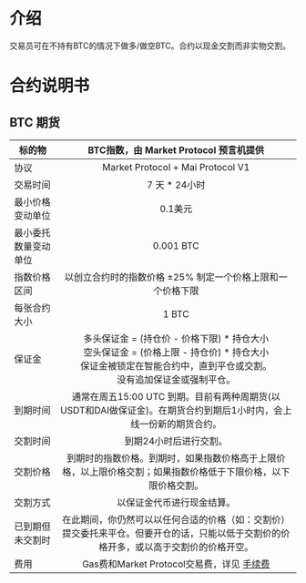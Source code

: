 # 介绍
交易员可在不持有BTC的情况下做多/做空BTC。合约以现金交割而非实物交割。


# 合约说明书

## BTC 期货

| 标的物               | BTC指数，由 Market Protocol 预言机提供         | 
| ---------------------|:----------------------------------------------: |
| 协议                 | Market Protocol + Mai Protocol V1 |
| 交易时间             | 7 天 * 24小时        |  
| 最小价格变动单位     | 0.1美元 |   
| 最小委托数量变动单位 | 0.001 BTC |
| 指数价格区间         | 以创立合约时的指数价格 ±25% 制定一个价格上限和一个价格下限       | 
| 每张合约大小         | 1 BTC         |   
| 保证金               | 多头保证金 = (持仓价 - 价格下限) * 持仓大小<br/>空头保证金 = (价格上限 - 持仓价) * 持仓大小<br/>保证金被锁定在智能合约中，直到平仓或交割。<br/>没有追加保证金或强制平仓。     |  
| 到期时间             | 通常在周五15:00 UTC 到期。目前有两种周期货(以USDT和DAI做保证金)。在期货合约到期后1小时内，会上线一份新的期货合约。   |  
| 交割时间             | 到期24小时后进行交割。          |
| 交割价格             | 到期时的指数价格。到期时，如果指数价格高于上限价格，以上限价格交割；如果指数价格低于下限价格，以下限价格交割。            | 
| 交割方式             | 以保证金代币进行现金结算。      |  
| 已到期但未交割时     | 在此期间，你仍然可以以任何合适的价格（如：交割价）提交委托来平仓。但要开仓的话，只能以低于交割价的价格开多，或以高于交割价的价格开空。 |
| 费用                 | Gas费和Market Protocol交易费，详见 [手续费](fees.md) |   

